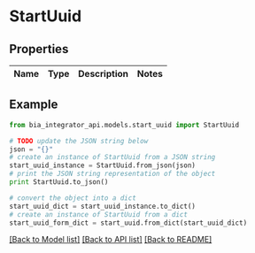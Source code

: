 # StartUuid


## Properties
Name | Type | Description | Notes
------------ | ------------- | ------------- | -------------

## Example

```python
from bia_integrator_api.models.start_uuid import StartUuid

# TODO update the JSON string below
json = "{}"
# create an instance of StartUuid from a JSON string
start_uuid_instance = StartUuid.from_json(json)
# print the JSON string representation of the object
print StartUuid.to_json()

# convert the object into a dict
start_uuid_dict = start_uuid_instance.to_dict()
# create an instance of StartUuid from a dict
start_uuid_form_dict = start_uuid.from_dict(start_uuid_dict)
```
[[Back to Model list]](../README.md#documentation-for-models) [[Back to API list]](../README.md#documentation-for-api-endpoints) [[Back to README]](../README.md)


